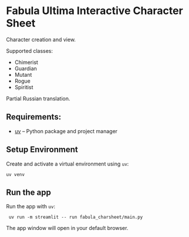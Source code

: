 # Fabula Ultima Interactive Character Sheet

Character creation and view.

Supported classes:

- Chimerist
- Guardian
- Mutant
- Rogue
- Spiritist

Partial Russian translation.

## Requirements:

- [uv](https://docs.astral.sh/uv/getting-started/installation/) – Python package and project manager


## Setup Environment

Create and activate a virtual environment using `uv`:
```shell
uv venv
```

## Run the app
Run the app with `uv`:
```shell
 uv run -m streamlit -- run fabula_charsheet/main.py
```

The app window will open in your default browser.

